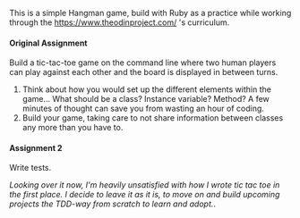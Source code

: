 This is a simple Hangman game, build with Ruby as a practice while working through the https://www.theodinproject.com/ 's curriculum.

#### Original Assignment

Build a tic-tac-toe game on the command line where two human players can play against each other and the board is displayed in between turns.

  1. Think about how you would set up the different elements within the game... What should be a class? Instance variable?  Method? A few minutes of thought can save you from wasting an hour of coding.
  2. Build your game, taking care to not share information between classes any more than you have to.


#### Assignment 2

  Write tests.
  
  *Looking over it now, I'm heavily unsatisfied with how I wrote tic tac toe in the first place.
  I decide to leave it as it is, to move on and build upcoming projects the TDD-way from scratch to learn and adopt.*.
